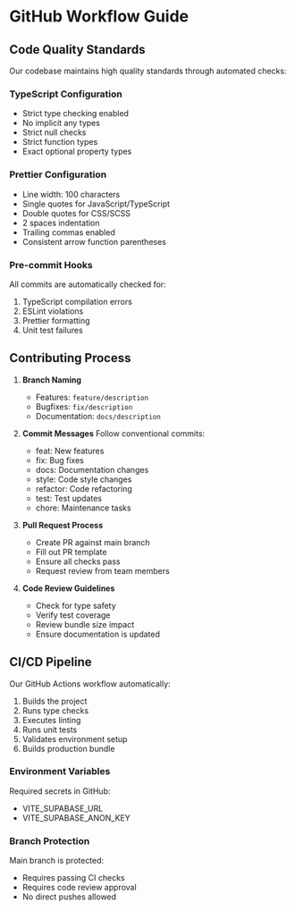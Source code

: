 # GitHub Workflow Guide

## Code Quality Standards

Our codebase maintains high quality standards through automated checks:

### TypeScript Configuration

- Strict type checking enabled
- No implicit any types
- Strict null checks
- Strict function types
- Exact optional property types

### Prettier Configuration

- Line width: 100 characters
- Single quotes for JavaScript/TypeScript
- Double quotes for CSS/SCSS
- 2 spaces indentation
- Trailing commas enabled
- Consistent arrow function parentheses

### Pre-commit Hooks

All commits are automatically checked for:

1. TypeScript compilation errors
2. ESLint violations
3. Prettier formatting
4. Unit test failures

## Contributing Process

1. **Branch Naming**
   - Features: `feature/description`
   - Bugfixes: `fix/description`
   - Documentation: `docs/description`

2. **Commit Messages** Follow conventional commits:
   - feat: New features
   - fix: Bug fixes
   - docs: Documentation changes
   - style: Code style changes
   - refactor: Code refactoring
   - test: Test updates
   - chore: Maintenance tasks

3. **Pull Request Process**
   - Create PR against main branch
   - Fill out PR template
   - Ensure all checks pass
   - Request review from team members

4. **Code Review Guidelines**
   - Check for type safety
   - Verify test coverage
   - Review bundle size impact
   - Ensure documentation is updated

## CI/CD Pipeline

Our GitHub Actions workflow automatically:

1. Builds the project
2. Runs type checks
3. Executes linting
4. Runs unit tests
5. Validates environment setup
6. Builds production bundle

### Environment Variables

Required secrets in GitHub:

- VITE_SUPABASE_URL
- VITE_SUPABASE_ANON_KEY

### Branch Protection

Main branch is protected:

- Requires passing CI checks
- Requires code review approval
- No direct pushes allowed
